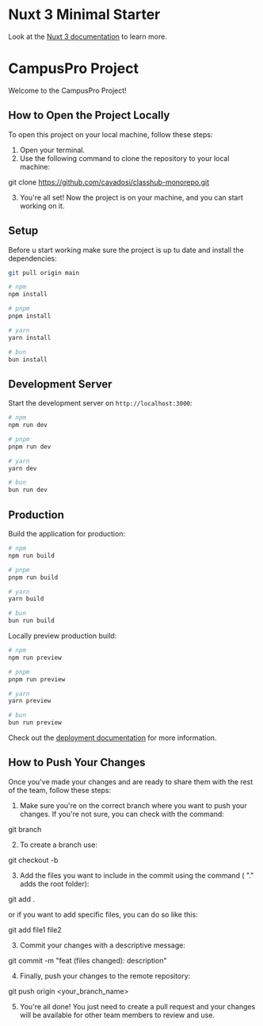 # Nuxt 3 Minimal Starter

Look at the [Nuxt 3 documentation](https://nuxt.com/docs/getting-started/introduction) to learn more.


# CampusPro Project

Welcome to the CampusPro Project!

## How to Open the Project Locally

To open this project on your local machine, follow these steps:

1. Open your terminal.
2. Use the following command to clone the repository to your local machine:

git clone <https://github.com/cavadosi/classhub-monorepo.git>

3. You're all set! Now the project is on your machine, and you can start working on it.




## Setup

Before u start working make sure the project is up tu date and install the dependencies:

```bash
git pull origin main
```

```bash
# npm
npm install

# pnpm
pnpm install

# yarn
yarn install

# bun
bun install
```

## Development Server

Start the development server on `http://localhost:3000`:

```bash
# npm
npm run dev

# pnpm
pnpm run dev

# yarn
yarn dev

# bun
bun run dev
```

## Production

Build the application for production:

```bash
# npm
npm run build

# pnpm
pnpm run build

# yarn
yarn build

# bun
bun run build
```

Locally preview production build:

```bash
# npm
npm run preview

# pnpm
pnpm run preview

# yarn
yarn preview

# bun
bun run preview
```

Check out the [deployment documentation](https://nuxt.com/docs/getting-started/deployment) for more information.


## How to Push Your Changes

Once you've made your changes and are ready to share them with the rest of the team, follow these steps:

1. Make sure you're on the correct branch where you want to push your changes. If you're not sure, you can check with the command:

git branch

2. To create a branch use:

git checkout -b <branch-name>

3. Add the files you want to include in the commit using the command ( "." adds the root folder):

git add .

or if you want to add specific files, you can do so like this:

git add file1 file2


3. Commit your changes with a descriptive message:

git commit -m "feat (files changed): description"

4. Finally, push your changes to the remote repository:

git push origin <your_branch_name>


5. You're all done! You just need to create a pull request and your changes will be available for other team members to review and use.



